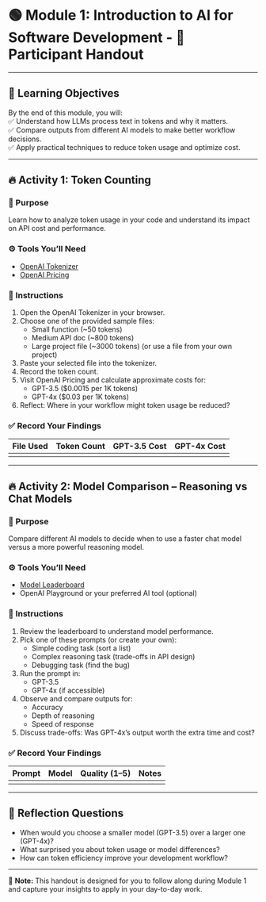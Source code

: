 # 🟢 Module 1: Introduction to AI for Software Development - 📄 Participant Handout

---

## 🎯 Learning Objectives
By the end of this module, you will:  
✅ Understand how LLMs process text in tokens and why it matters.  
✅ Compare outputs from different AI models to make better workflow decisions.  
✅ Apply practical techniques to reduce token usage and optimize cost.  

---

## 🔥 Activity 1: Token Counting

### 📌 Purpose
Learn how to analyze token usage in your code and understand its impact on API cost and performance.

### ⚙️ Tools You’ll Need
- [OpenAI Tokenizer](https://platform.openai.com/tokenizer)  
- [OpenAI Pricing](https://openai.com/api/pricing)

### 📝 Instructions
1. Open the OpenAI Tokenizer in your browser.  
2. Choose one of the provided sample files:  
   - Small function (~50 tokens)  
   - Medium API doc (~800 tokens)  
   - Large project file (~3000 tokens) (or use a file from your own project)  
3. Paste your selected file into the tokenizer.  
4. Record the token count.  
5. Visit OpenAI Pricing and calculate approximate costs for:  
   - GPT-3.5 ($0.0015 per 1K tokens)  
   - GPT-4x ($0.03 per 1K tokens)  
6. Reflect: Where in your workflow might token usage be reduced?  

### ✅ Record Your Findings

| File Used         | Token Count | GPT-3.5 Cost | GPT-4x Cost |
|--------------------|-------------|--------------|-------------|
|                    |             |              |             |

---

## 🔥 Activity 2: Model Comparison – Reasoning vs Chat Models

### 📌 Purpose
Compare different AI models to decide when to use a faster chat model versus a more powerful reasoning model.

### ⚙️ Tools You’ll Need
- [Model Leaderboard](https://lmarena.ai/leaderboard)  
- OpenAI Playground or your preferred AI tool (optional)

### 📝 Instructions
1. Review the leaderboard to understand model performance.  
2. Pick one of these prompts (or create your own):  
   - Simple coding task (sort a list)  
   - Complex reasoning task (trade-offs in API design)  
   - Debugging task (find the bug)  
3. Run the prompt in:  
   - GPT-3.5  
   - GPT-4x (if accessible)  
4. Observe and compare outputs for:  
   - Accuracy  
   - Depth of reasoning  
   - Speed of response  
5. Discuss trade-offs: Was GPT-4x’s output worth the extra time and cost?  

### ✅ Record Your Findings

| Prompt                  | Model   | Quality (1–5) | Notes                        |
|-------------------------|---------|---------------|------------------------------|
|                         |         |               |                              |

---

## 💬 Reflection Questions
- When would you choose a smaller model (GPT-3.5) over a larger one (GPT-4x)?  
- What surprised you about token usage or model differences?  
- How can token efficiency improve your development workflow?  

---

📌 **Note:** This handout is designed for you to follow along during Module 1 and capture your insights to apply in your day-to-day work.

